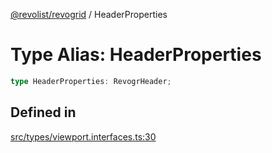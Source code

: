 [@revolist/revogrid](README.md) / HeaderProperties

# Type Alias: HeaderProperties

```ts
type HeaderProperties: RevogrHeader;
```

## Defined in

[src/types/viewport.interfaces.ts:30](https://github.com/revolist/revogrid/blob/bdb9e42430f63c1d6612c6ca28338cbed0c26a6c/src/types/viewport.interfaces.ts#L30)
